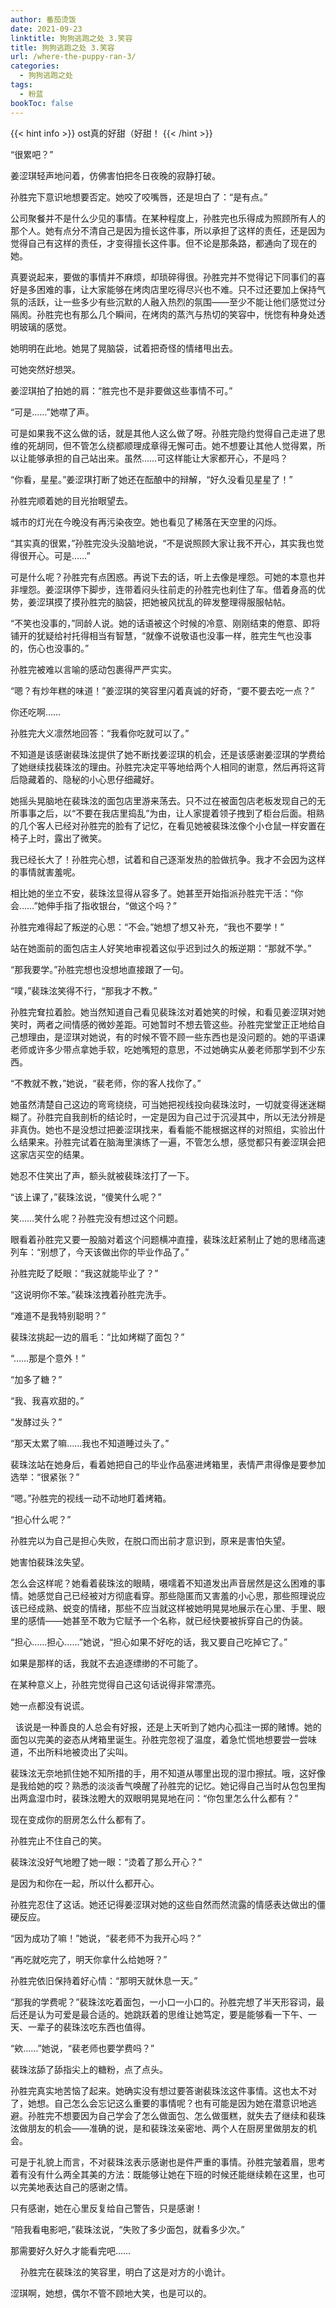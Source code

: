 ```yaml
---
author: 番茄烫饭
date: 2021-09-23
linktitle: 狗狗逃跑之处 3.笑容
title: 狗狗逃跑之处 3.笑容
url: /where-the-puppy-ran-3/
categories:
  - 狗狗逃跑之处
tags:
  - 粉蓝
bookToc: false
---
```


{{< hint info >}}
ost真的好甜（好甜！
{{< /hint >}}

<!--more-->

“很累吧？”

姜涩琪轻声地问着，仿佛害怕把冬日夜晚的寂静打破。

孙胜完下意识地想要否定。她咬了咬嘴唇，还是坦白了：“是有点。”

公司聚餐并不是什么少见的事情。在某种程度上，孙胜完也乐得成为照顾所有人的那个人。她有点分不清自己是因为擅长这件事，所以承担了这样的责任，还是因为觉得自己有这样的责任，才变得擅长这件事。但不论是那条路，都通向了现在的她。

真要说起来，要做的事情并不麻烦，却琐碎得很。孙胜完并不觉得记下同事们的喜好是多困难的事，让大家能够在烤肉店里吃得尽兴也不难。只不过还要加上保持气氛的活跃，让一些多少有些沉默的人融入热烈的氛围——至少不能让他们感觉过分隔阂。孙胜完也有那么几个瞬间，在烤肉的蒸汽与热切的笑容中，恍惚有种身处透明玻璃的感觉。

她明明在此地。她晃了晃脑袋，试着把奇怪的情绪甩出去。

可她突然好想哭。

姜涩琪拍了拍她的肩：“胜完也不是非要做这些事情不可。”

“可是……”她噤了声。

可是如果我不这么做的话，就是其他人这么做了呀。孙胜完隐约觉得自己走进了思维的死胡同，但不管怎么绕都顺理成章得无懈可击。她不想要让其他人觉得累，所以让能够承担的自己站出来。虽然……可这样能让大家都开心，不是吗？

“你看，星星。”姜涩琪打断了她还在酝酿中的辩解，“好久没看见星星了！”

孙胜完顺着她的目光抬眼望去。

城市的灯光在今晚没有再污染夜空。她也看见了稀落在天空里的闪烁。

“其实真的很累，”孙胜完没头没脑地说，“不是说照顾大家让我不开心，其实我也觉得很开心。可是……”

可是什么呢？孙胜完有点困惑。再说下去的话，听上去像是埋怨。可她的本意也并非埋怨。姜涩琪停下脚步，连带着闷头往前走的孙胜完也刹住了车。借着身高的优势，姜涩琪摸了摸孙胜完的脑袋，把她被风扰乱的碎发整理得服服帖帖。

“不笑也没事的，”同龄人说。她的话语被这个时候的冷意、刚刚结束的倦意、即将铺开的犹疑给衬托得相当有智慧，“就像不说敬语也没事一样，胜完生气也没事的，伤心也没事的。”

孙胜完被难以言喻的感动包裹得严严实实。

“嗯？有炒年糕的味道！”姜涩琪的笑容里闪着真诚的好奇，“要不要去吃一点？”

你还吃啊……

孙胜完大义凛然地回答：“我看你吃就可以了。”
 


不知道是该感谢裴珠泫提供了她不断找姜涩琪的机会，还是该感谢姜涩琪的学费给了她继续找裴珠泫的理由。孙胜完决定平等地给两个人相同的谢意，然后再将这背后隐藏着的、隐秘的小心思仔细藏好。

她摇头晃脑地在裴珠泫的面包店里游来荡去。只不过在被面包店老板发现自己的无所事事之后，以“不要在我店里捣乱”为由，让人家提着领子拽到了柜台后面。相熟的几个客人已经对孙胜完的脸有了记忆，在看见她被裴珠泫像个小仓鼠一样安置在椅子上时，露出了微笑。

我已经长大了！孙胜完心想，试着和自己逐渐发热的脸做抗争。我才不会因为这样的事情就害羞呢。

相比她的坐立不安，裴珠泫显得从容多了。她甚至开始指派孙胜完干活：“你会……”她伸手指了指收银台，“做这个吗？”

孙胜完难得起了叛逆的心思：“不会。”她想了想又补充，“我也不要学！”

站在她面前的面包店主人好笑地审视着这似乎迟到过久的叛逆期：“那就不学。”

“那我要学。”孙胜完想也没想地直接跟了一句。

“噗，”裴珠泫笑得不行，“那我才不教。”

孙胜完耷拉着脸。她当然知道自己看见裴珠泫对着她笑的时候，和看见姜涩琪对她笑时，两者之间情感的微妙差距。可她暂时不想去管这些。孙胜完堂堂正正地给自己想理由，是涩琪对她说，有的时候不管不顾一些东西也是没问题的。她的平语课老师或许多少带点拿她手软，吃她嘴短的意思，不过她确实从姜老师那学到不少东西。

“不教就不教，”她说，“裴老师，你的客人找你了。”

她虽然清楚自己这边的弯弯绕绕，可当她把视线投向裴珠泫时，一切就变得迷迷糊糊了。孙胜完自我剖析的结论时，一定是因为自己过于沉浸其中，所以无法分辨是非真伪。她也不是没想过把姜涩琪找来，看看能不能根据这样的对照组，实验出什么结果来。孙胜完试着在脑海里演练了一遍，不管怎么想，感觉都只有姜涩琪会把这家店买空的结果。

她忍不住笑出了声，额头就被裴珠泫打了一下。

“该上课了，”裴珠泫说，“傻笑什么呢？”

笑……笑什么呢？孙胜完没有想过这个问题。

眼看着孙胜完又要一股脑对着这个问题横冲直撞，裴珠泫赶紧制止了她的思绪高速列车：“别想了，今天该做出你的毕业作品了。”

孙胜完眨了眨眼：“我这就能毕业了？”

“这说明你不笨。”裴珠泫拽着孙胜完洗手。

“难道不是我特别聪明？”

裴珠泫挑起一边的眉毛：“比如烤糊了面包？”

“……那是个意外！”

“加多了糖？”

“我、我喜欢甜的。”

“发酵过头？”

“那天太累了嘛……我也不知道睡过头了。”

裴珠泫站在她身后，看着她把自己的毕业作品塞进烤箱里，表情严肃得像是要参加选举：“很紧张？”

“嗯。”孙胜完的视线一动不动地盯着烤箱。

“担心什么呢？”

孙胜完以为自己是担心失败，在脱口而出前才意识到，原来是害怕失望。

她害怕裴珠泫失望。

怎么会这样呢？她看着裴珠泫的眼睛，嗫嚅着不知道发出声音居然是这么困难的事情。她感觉自己已经被对方彻底看穿。那些隐匿而又害羞的小心思，那些照理说应该已经成熟、蜕变的情绪，那些不应当就这样被她明晃晃地展示在心里、手里、眼里的感情——她甚至不敢为它赋予一个名称，就已经快要被拆穿自己的伪装。

“担心……担心……”她说，“担心如果不好吃的话，我又要自己吃掉它了。”

如果是那样的话，我就不去追逐缥缈的不可能了。

在某种意义上，孙胜完觉得自己这句话说得非常漂亮。

她一点都没有说谎。


 
该说是一种善良的人总会有好报，还是上天听到了她内心孤注一掷的赌博。她的面包以完美的姿态从烤箱里诞生。孙胜完忽视了温度，着急忙慌地想要尝一尝味道，不出所料地被烫出了尖叫。

裴珠泫无奈地抓住她不知所措的手，用不知道从哪里出现的湿巾擦拭。哦，这好像是我给她的哎？熟悉的淡淡香气唤醒了孙胜完的记忆。她记得自己当时从包包里掏出两盒湿巾时，裴珠泫瞪大的双眼明晃晃地在问：“你包里怎么什么都有？”

现在变成你的厨房怎么什么都有了。

孙胜完止不住自己的笑。

裴珠泫没好气地瞪了她一眼：“烫着了那么开心？”

是因为和你在一起，所以什么都开心。

孙胜完忍住了这话。她还记得姜涩琪对她的这些自然而然流露的情感表达做出的僵硬反应。

“因为成功了嘛！”她说，“裴老师不为我开心吗？”

“再吃就吃完了，明天你拿什么给她呀？”

孙胜完依旧保持着好心情：“那明天就休息一天。”

“那我的学费呢？”裴珠泫吃着面包，一小口一小口的。孙胜完想了半天形容词，最后还是认为可爱是最合适的。她跳跃着的思维让她笃定，要是能够看一下午、一天、一辈子的裴珠泫吃东西也值得。

“欸……”她说，“裴老师也要学费吗？”

裴珠泫舔了舔指尖上的糖粉，点了点头。

孙胜完真实地苦恼了起来。她确实没有想过要答谢裴珠泫这件事情。这也太不对了，她想。自己怎么会忘记这么重要的事情呢？也有可能是因为她在潜意识地逃避。孙胜完不想要因为自己学会了怎么做面包、怎么做蛋糕，就失去了继续和裴珠泫做朋友的机会——准确的说，是和裴珠泫亲密地、两个人在厨房里做朋友的机会。

可是于礼貌上而言，不对裴珠泫表示感谢也是件严重的事情。孙胜完皱着眉，思考着有没有什么两全其美的方法：既能够让她在下班的时候还能继续赖在这里，也可以完美地表达自己的感谢之情。

只有感谢，她在心里反复给自己警告，只是感谢！

“陪我看电影吧，”裴珠泫说，“失败了多少面包，就看多少次。”

那需要好久好久才能看完吧……


 
 
孙胜完在裴珠泫的笑容里，明白了这是对方的小诡计。

涩琪啊，她想，偶尔不管不顾地大笑，也是可以的。
